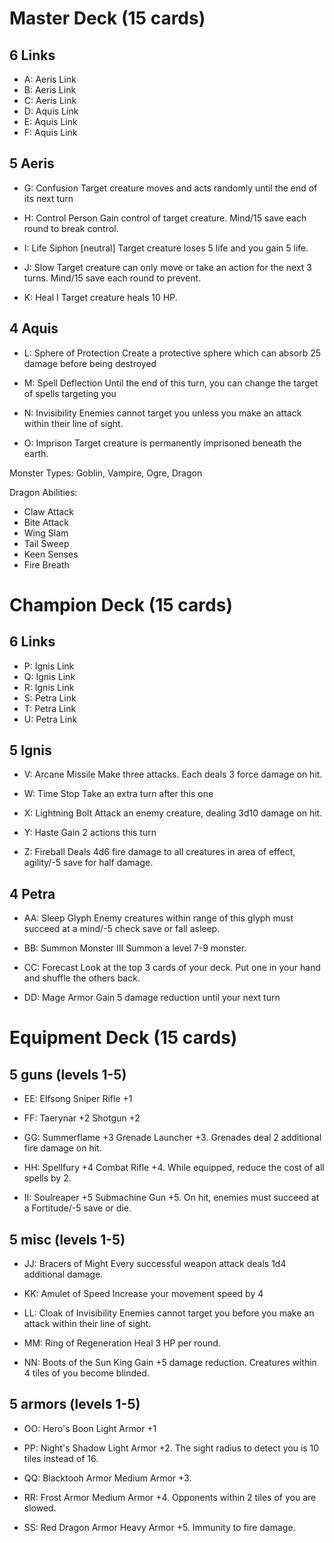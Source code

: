# Master Deck (15 cards)

## 6 Links
* A: Aeris Link
* B: Aeris Link
* C: Aeris Link
* D: Aquis Link
* E: Aquis Link
* F: Aquis Link

## 5 Aeris
- G: Confusion
Target creature moves and acts randomly until the end of its next turn

- H: Control Person
Gain control of target creature. Mind/15 save each round to break control.

- I: Life Siphon [neutral]
Target creature loses 5 life and you gain 5 life.

- J: Slow
Target creature can only move or take an action for the next 3 turns. Mind/15 save each round to prevent.

- K: Heal I
Target creature heals 10 HP.

## 4 Aquis
- L: Sphere of Protection
Create a protective sphere which can absorb 25 damage before being destroyed

- M: Spell Deflection
Until the end of this turn, you can change the target of spells targeting you

- N: Invisibility
Enemies cannot target you unless you make an attack within their line of sight.

- O: Imprison
Target creature is permanently imprisoned beneath the earth.

Monster Types: Goblin, Vampire, Ogre, Dragon

Dragon Abilities:
- Claw Attack
- Bite Attack
- Wing Slam
- Tail Sweep
- Keen Senses
- Fire Breath

# Champion Deck (15 cards)

## 6 Links
* P: Ignis Link
* Q: Ignis Link
* R: Ignis Link
* S: Petra Link
* T: Petra Link
* U: Petra Link

## 5 Ignis
- V: Arcane Missile
Make three attacks. Each deals 3 force damage on hit.

- W: Time Stop
Take an extra turn after this one

- X: Lightning Bolt
Attack an enemy creature, dealing 3d10 damage on hit.

- Y: Haste
Gain 2 actions this turn

- Z: Fireball
Deals 4d6 fire damage to all creatures in area of effect, agility/-5 save for half damage.

## 4 Petra
- AA: Sleep Glyph
Enemy creatures within range of this glyph must succeed at a mind/-5 check save or fall asleep.

- BB: Summon Monster III
Summon a level 7-9 monster.

- CC: Forecast
Look at the top 3 cards of your deck. Put one in your hand and shuffle the others back.

- DD: Mage Armor
Gain 5 damage reduction until your next turn

# Equipment Deck (15 cards)
## 5 guns (levels 1-5)
* EE: Elfsong
Sniper Rifle +1

* FF: Taerynar +2
Shotgun +2

* GG: Summerflame +3
Grenade Launcher +3. Grenades deal 2 additional fire damage on hit.

* HH: Spellfury +4
Combat Rifle +4. While equipped, reduce the cost of all spells by 2.

* II: Soulreaper +5
Submachine Gun +5. On hit, enemies must succeed at a Fortitude/-5 save or die.

## 5 misc (levels 1-5)
* JJ: Bracers of Might
Every successful weapon attack deals 1d4 additional damage.

* KK:  Amulet of Speed
Increase your movement speed by 4

* LL: Cloak of Invisibility
Enemies cannot target you before you make an attack within their line of sight.

* MM: Ring of Regeneration
Heal 3 HP per round.

* NN: Boots of the Sun King
Gain +5 damage reduction. Creatures within 4 tiles of you become blinded.

## 5 armors (levels 1-5)
* OO: Hero's Boon
Light Armor +1

* PP: Night's Shadow
Light Armor +2. The sight radius to detect you is 10 tiles instead of 16.

* QQ: Blacktooh Armor
Medium Armor +3.

* RR: Frost Armor
Medium Armor +4. Opponents within 2 tiles of you are slowed.

* SS: Red Dragon Armor
Heavy Armor +5. Immunity to fire damage.